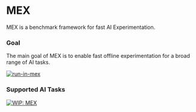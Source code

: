 # MEX

MEX is a benchmark framework for fast AI Experimentation. 

### Goal
The main goal of MEX is to enable fast offline experimentation for a broad range of AI tasks. 

[![run-in-mex](https://img.shields.io/badge/run--in--mex-available%40mex-brightgreen)](https://github.com/mexplatform/mex/)


### Supported AI Tasks

[![WIP: MEX](https://img.shields.io/badge/WIP-work--in--progress-yellow?style=for-the-badge&logo=appveyor)](https://github.com/mexplatform/mex/)


